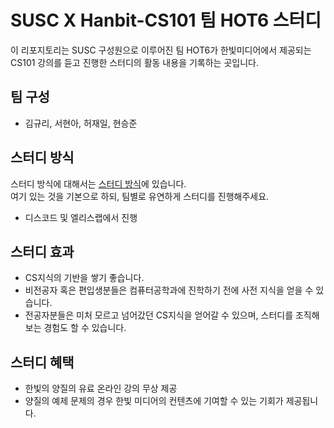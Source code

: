 # SUSC X Hanbit-CS101 팀 HOT6 스터디
이 리포지토리는 SUSC 구성원으로 이루어진 팀 HOT6가 한빛미디어에서 제공되는 CS101 강의를 듣고 진행한 스터디의 활동 내용을 기록하는 곳입니다.

## 팀 구성
- 김규리, 서현아, 허재일, 현승준

## 스터디 방식
스터디 방식에 대해서는 [스터디 방식](HOWTOSTUDY.md)에 있습니다.  
여기 있는 것을 기본으로 하되, 팀별로 유연하게 스터디를 진행해주세요.
- 디스코드 및 엘리스랩에서 진행

## 스터디 효과
* CS지식의 기반을 쌓기 좋습니다.
* 비전공자 혹은 편입생분들은 컴퓨터공학과에 진학하기 전에 사전 지식을 얻을 수 있습니다.
* 전공자분들은 미처 모르고 넘어갔던 CS지식을 얻어갈 수 있으며, 스터디를 조직해보는 경험도 할 수 있습니다.

## 스터디 혜택
* 한빛의 양질의 유료 온라인 강의 무상 제공
* 양질의 예제 문제의 경우 한빛 미디어의 컨텐츠에 기여할 수 있는 기회가 제공됩니다.
